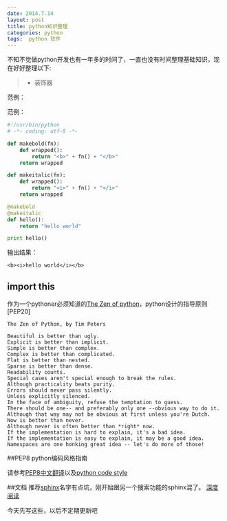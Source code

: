 ```yaml
---
date: 2014.7.14
layout: post
title: python知识整理
categories: python
tags:  python 软件
---
```

不知不觉做python开发也有一年多的时间了，一直也没有时间整理基础知识，现在好好整理以下:
>* 装饰器      

范例：  

范例：  

```python      
#!/usr/bin/python
# -*- coding: utf-8 -*-

def makebold(fn):
    def wrapped():
        return "<b>" + fn() + "</b>"
    return wrapped

def makeitalic(fn):
    def wrapped():
        return "<i>" + fn() + "</i>"
    return wrapped

@makebold
@makeitalic
def hello():
    return "hello world"

print hello()
```
输出结果：
```restlt      
<b><i>hello world</i></b>
```


## import this   
作为一个pythoner必须知道的[The Zen of python]，python设计的指导原则[PEP20]
```zen      
The Zen of Python, by Tim Peters

Beautiful is better than ugly.
Explicit is better than implicit.
Simple is better than complex.
Complex is better than complicated.
Flat is better than nested.
Sparse is better than dense.
Readability counts.
Special cases aren't special enough to break the rules.
Although practicality beats purity.
Errors should never pass silently.
Unless explicitly silenced.
In the face of ambiguity, refuse the temptation to guess.
There should be one-- and preferably only one --obvious way to do it.
Although that way may not be obvious at first unless you're Dutch.
Now is better than never.
Although never is often better than *right* now.
If the implementation is hard to explain, it's a bad idea.
If the implementation is easy to explain, it may be a good idea.
Namespaces are one honking great idea -- let's do more of those!
```


##PEP8 python编码风格指南

请参考[PEP8中文翻译]以及[python code style]


##文档
推荐[sphinx]名字有点坑，刚开始跟另一个搜索功能的sphinx混了。
[深度阅读]



今天先写这些，以后不定期更新吧

[The Zen of python]:http://legacy.python.org/dev/peps/pep-0020/
[PEP8中文翻译]:https://code.google.com/p/zhong-wiki/wiki/PEP8
[python code style]:http://docs.python-guide.org/en/latest/writing/style/
[sphinx]:http://sphinx-doc.org/
[深度阅读]:http://docs.python-guide.org/en/latest/writing/documentation/

